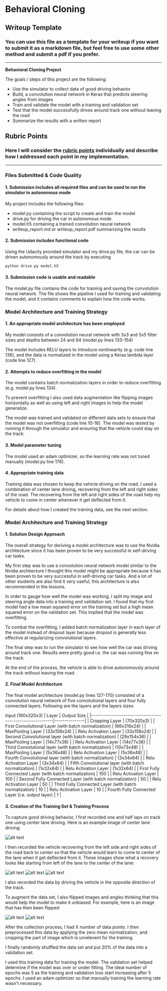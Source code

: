 # **Behavioral Cloning** 

## Writeup Template

### You can use this file as a template for your writeup if you want to submit it as a markdown file, but feel free to use some other method and submit a pdf if you prefer.

---

**Behavioral Cloning Project**

The goals / steps of this project are the following:
* Use the simulator to collect data of good driving behavior
* Build, a convolution neural network in Keras that predicts steering angles from images
* Train and validate the model with a training and validation set
* Test that the model successfully drives around track one without leaving the road
* Summarize the results with a written report


[//]: # (Image References)

[image1]: ./examples/placeholder.png "Model Visualization"
[image2]: ./examples/placeholder.png "Grayscaling"
[image3]: ./examples/placeholder_small.png "Recovery Image"
[image4]: ./examples/placeholder_small.png "Recovery Image"
[image5]: ./examples/placeholder_small.png "Recovery Image"
[image6]: ./examples/placeholder_small.png "Normal Image"
[image7]: ./examples/placeholder_small.png "Flipped Image"

## Rubric Points
### Here I will consider the [rubric points](https://review.udacity.com/#!/rubrics/432/view) individually and describe how I addressed each point in my implementation.  

---
### Files Submitted & Code Quality

#### 1. Submission includes all required files and can be used to run the simulator in autonomous mode

My project includes the following files:
* model.py containing the script to create and train the model
* drive.py for driving the car in autonomous mode
* model.h5 containing a trained convolution neural network 
* writeup_report.md or writeup_report.pdf summarizing the results

#### 2. Submission includes functional code
Using the Udacity provided simulator and my drive.py file, the car can be driven autonomously around the track by executing 
```sh
python drive.py model.h5
```

#### 3. Submission code is usable and readable

The model.py file contains the code for training and saving the convolution neural network. The file shows the pipeline I used for training and validating the model, and it contains comments to explain how the code works.

### Model Architecture and Training Strategy

#### 1. An appropriate model architecture has been employed

My model consists of a convolution neural network with 3x3 and 5x5 filter sizes and depths between 24 and 64 (model.py lines 133-154) 

The model includes RELU layers to introduce nonlinearity (e.g. code line 136), and the data is normalized in the model using a Keras lambda layer (code line 127). 

#### 2. Attempts to reduce overfitting in the model

The model contains batch normalization layers in order to reduce overfitting (e.g. model.py lines 134).

To prevent overfitting I also used data augmentation like flipping images horizontally as well as using left and right images to help the model generalize.

The model was trained and validated on different data sets to ensure that the model was not overfitting (code line 10-16). The model was tested by running it through the simulator and ensuring that the vehicle could stay on the track.

#### 3. Model parameter tuning

The model used an adam optimizer, so the learning rate was not tuned manually (model.py line 176).

#### 4. Appropriate training data

Training data was chosen to keep the vehicle driving on the road. I used a combination of center lane driving, recovering from the left and right sides of the road. The recovering from the left and right sides of the road help my vehicle to come in center whenever it get deflected from it.

For details about how I created the training data, see the next section. 

### Model Architecture and Training Strategy

#### 1. Solution Design Approach

The overall strategy for deriving a model architecture was to use the Nvidia architecture since it has been proven to be very successful in self-driving car tasks.

My first step was to use a convolution neural network model similar to the Nvidia architecture I thought this model might be appropriate because it has been proven to be very successful in self-driving car tasks. And a lot of other students are also find it very useful, this architecture is also recommended in the lessons.

In order to gauge how well the model was working, I split my image and steering angle data into a training and validation set. I found that my first model had a low mean squared error on the training set but a high mean squared error on the validation set. This implied that the model was overfitting. 

To combat the overfitting, I added batch normalization layer in each layer of the model instead of dropout layer because dropout is generally less effective at regularizing convolutional layers.

The final step was to run the simulator to see how well the car was driving around track one. Results were pretty good i.e. the car was running fine on the track.

At the end of the process, the vehicle is able to drive autonomously around the track without leaving the road.

#### 2. Final Model Architecture

The final model architecture (model.py lines 127-170) consisted of a convolution neural network of five convolutional layers and four fully connected layers. Following are the layers and the layers sizes

Input (160x320x3)
|   Layer                                                   |  Output Size  |
|-----------------------------------------------------------|---------------|
| Cropping Layer                                            |   (70x320x3)  |
| First Convolutional Layer (with batch normalization)      |   (66x316x24) |
| MaxPooling Layer                                          |   (33x158x24) |
| Relu Activation Layer                                     |   (33x158x24) |
| Second Convolutional layer (with batch normalization)     |   (29x154x36) |
| MaxPooling Layer                                          |   (14x77x36)  |
| Relu Activation Layer                                     |   (14x77x36)  |
| Third Convolutional layer (with batch normalization)      |   (10x73x48)  |
| MaxPooling Layer                                          |   (5x36x48)   |
| Relu Activation Layer                                     |   (5x36x48)   |
| Fourth Convolutional layer (with batch normalization)     |   (3x34x64)   |
| Relu Activation Layer                                     |   (3x34x64)   |
| Fifth Convolutional layer (with batch normalization)      |   (1x32x64)   |
| Relu Activation Layer                                     |   (1x32x64)   |
| First Fully Connected Layer (with batch normalization)    |   100         |
| Relu Activation Layer                                     |   100         |
| Second Fully Connected Layer (with batch normalization)   |   50          |
| Relu Activation Layer                                     |   50          |
| Third Fully Connected Layer (with batch normalization)    |   10          |
| Relu Activation Layer                                     |   10          |
| Fourth Fully Connected Layer (i.e. output layer)          |   1           |


#### 3. Creation of the Training Set & Training Process

To capture good driving behavior, I first recorded one and half laps on track one using center lane driving. Here is an example image of center lane driving:

![alt text][image2]

I then recorded the vehicle recovering from the left side and right sides of the road back to center so that the vehicle would learn to come to center of the lane when it get deflected from it. These images show what a recovery looks like starting from left of the lane to the center of the lane:

![alt text][image3]
![alt text][image4]
![alt text][image5]

I also recorded the data by driving the vehicle in the opposite direction of the track.

To augment the data set, I also flipped images and angles thinking that this would help the model to make it unbiased. For example, here is an image that has then been flipped:

![alt text][image6]
![alt text][image7]

After the collection process, I had X number of data points. I then preprocessed this data by applying the zero mean normalization, and cropping the part of image which is unrelevent for the training.

I finally randomly shuffled the data set and put 20% of the data into a validation set. 

I used this training data for training the model. The validation set helped determine if the model was over or under fitting. The ideal number of epochs was 5 as the training and validation loss start increasing after 5 epochs. I used an adam optimizer so that manually training the learning rate wasn't necessary.
